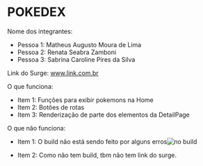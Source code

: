 # POKEDEX

Nome dos integrantes: 
- Pessoa 1: Matheus Augusto Moura de Lima
- Pessoa 2: Renata Seabra Zamboni
- Pessoa 3: Sabrina Caroline Pires da Silva

Link do Surge: www.link.com.br

O que funciona:
- Item 1: Funções para exibir pokemons na Home
- Item 2: Botões de rotas
- Item 3: Renderização de parte dos elementos da DetailPage

O que não funciona: 
- Item 1: O build não está sendo feito por alguns erros![no build](https://user-images.githubusercontent.com/86760783/167332241-8c0a5ec3-86ff-4aaf-9323-66e3a0eb7f37.JPG)

- Item 2: Como não tem build, tbm não tem link do surge.
